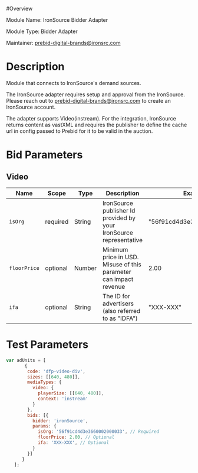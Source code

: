 #Overview

Module Name: IronSource Bidder Adapter

Module Type: Bidder Adapter

Maintainer: prebid-digital-brands@ironsrc.com


# Description

Module that connects to IronSource's demand sources.

The IronSource adapter requires setup and approval from the IronSource. Please reach out to prebid-digital-brands@ironsrc.com to create an IronSource account.

The adapter supports Video(instream). For the integration, IronSource returns content as vastXML and requires the publisher to define the cache url in config passed to Prebid for it to be valid in the auction.

# Bid Parameters
## Video

| Name | Scope | Type | Description | Example
| ---- | ----- | ---- | ----------- | -------
| `isOrg` | required | String |  IronSource publisher Id provided by your IronSource representative  | "56f91cd4d3e3660002000033"
| `floorPrice` | optional | Number |  Minimum price in USD. Misuse of this parameter can impact revenue | 2.00
| `ifa` | optional | String |  The ID for advertisers (also referred to as "IDFA")  | "XXX-XXX"

# Test Parameters
```javascript
var adUnits = [
       {
        code: 'dfp-video-div',
        sizes: [[640, 480]],
        mediaTypes: {
          video: {
            playerSize: [[640, 480]],
            context: 'instream'
          }
        },
        bids: [{
          bidder: 'ironSource',
          params: {
            isOrg: '56f91cd4d3e3660002000033', // Required
            floorPrice: 2.00, // Optional
            ifa: 'XXX-XXX', // Optional
          }
        }]
      }
   ];
```
